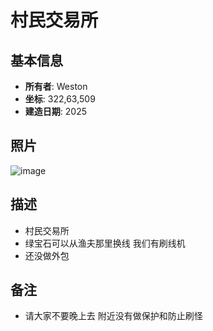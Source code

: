 # 村民交易所

## 基本信息
- **所有者**: Weston
- **坐标**: 322,63,509
- **建造日期**: 2025

## 照片
![image](/Pictures/Weston_Trade.png)


## 描述
- 村民交易所
- 绿宝石可以从渔夫那里换线 我们有刷线机
- 还没做外包

## 备注
- 请大家不要晚上去 附近没有做保护和防止刷怪
